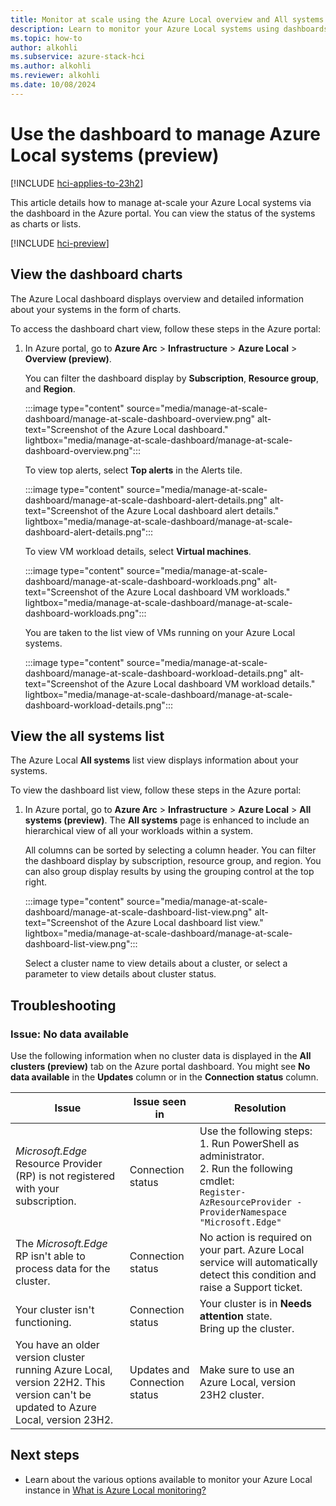 ```yaml
---
title: Monitor at scale using the Azure Local overview and All systems page (preview)
description: Learn to monitor your Azure Local systems using dashboards in Azure portal. You can view the status of Azure Local systems as charts or lists (preview).
ms.topic: how-to
author: alkohli
ms.subservice: azure-stack-hci
ms.author: alkohli
ms.reviewer: alkohli
ms.date: 10/08/2024
---
```


# Use the dashboard to manage Azure Local systems (preview)

[!INCLUDE [hci-applies-to-23h2](../../hci/includes/hci-applies-to-23h2.md)]

This article details how to manage at-scale your Azure Local systems via the dashboard in the Azure portal. You can view the status of the systems as charts or lists.

[!INCLUDE [hci-preview](../../hci/includes/hci-preview.md)]

## View the dashboard charts

The Azure Local dashboard displays overview and detailed information about your systems in the form of charts.

To access the dashboard chart view, follow these steps in the Azure portal:

1. In Azure portal, go to **Azure Arc** > **Infrastructure** > **Azure Local** > **Overview (preview)**.

   You can filter the dashboard display by **Subscription**, **Resource group**, and **Region**.

   :::image type="content" source="media/manage-at-scale-dashboard/manage-at-scale-dashboard-overview.png" alt-text="Screenshot of the Azure Local dashboard." lightbox="media/manage-at-scale-dashboard/manage-at-scale-dashboard-overview.png":::

   To view top alerts, select **Top alerts** in the Alerts tile.

   :::image type="content" source="media/manage-at-scale-dashboard/manage-at-scale-dashboard-alert-details.png" alt-text="Screenshot of the Azure Local dashboard alert details." lightbox="media/manage-at-scale-dashboard/manage-at-scale-dashboard-alert-details.png":::

   To view VM workload details, select **Virtual machines**.

   :::image type="content" source="media/manage-at-scale-dashboard/manage-at-scale-dashboard-workloads.png" alt-text="Screenshot of the Azure Local dashboard VM workloads." lightbox="media/manage-at-scale-dashboard/manage-at-scale-dashboard-workloads.png":::

   You are taken to the list view of VMs running on your Azure Local systems.

   :::image type="content" source="media/manage-at-scale-dashboard/manage-at-scale-dashboard-workload-details.png" alt-text="Screenshot of the Azure Local dashboard VM workload details." lightbox="media/manage-at-scale-dashboard/manage-at-scale-dashboard-workload-details.png":::

## View the all systems list

The Azure Local **All systems** list view displays information about your systems.

To view the dashboard list view, follow these steps in the Azure portal:

1. In Azure portal, go to **Azure Arc** > **Infrastructure** > **Azure Local** > **All systems (preview)**. The **All systems** page is enhanced to include an hierarchical view of all your workloads within a system.

   All columns can be sorted by selecting a column header. You can filter the dashboard display by subscription, resource group, and region. You can also group display results by using the grouping control at the top right.

   :::image type="content" source="media/manage-at-scale-dashboard/manage-at-scale-dashboard-list-view.png" alt-text="Screenshot of the Azure Local dashboard list view." lightbox="media/manage-at-scale-dashboard/manage-at-scale-dashboard-list-view.png":::

   Select a cluster name to view details about a cluster, or select a parameter to view details about cluster status.

## Troubleshooting

### Issue: No data available

Use the following information when no cluster data is displayed in the **All clusters (preview)** tab on the Azure portal dashboard. You might see **No data available** in the **Updates** column or in the **Connection status** column.

| Issue | Issue seen in | Resolution |
|-------|---------------|-------|
| *Microsoft.Edge* Resource Provider (RP) is not registered with your subscription. | Connection status | Use the following steps: <br> 1. Run PowerShell as administrator. <br> 2. Run the following cmdlet: <br> `Register-AzResourceProvider -ProviderNamespace "Microsoft.Edge"` |
| The *Microsoft.Edge* RP isn't able to process data for the cluster. | Connection status | No action is required on your part. Azure Local service will automatically detect this condition and raise a Support ticket.  |
| Your cluster isn't functioning. | Connection status | Your cluster is in **Needs attention** state. <br> Bring up the cluster. |
| You have an older version cluster running Azure Local, version 22H2. This version can't be updated to Azure Local, version 23H2. | Updates and Connection status | Make sure to use an Azure Local, version 23H2 cluster. |

## Next steps

- Learn about the various options available to monitor your Azure Local instance in [What is Azure Local monitoring?](../concepts/monitoring-overview.md)